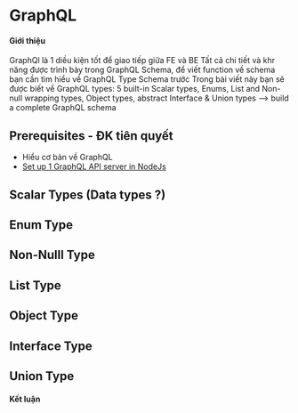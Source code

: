 # GraphQL
#### Giới thiệu
GraphQl là 1 diều kiện tốt để giao tiếp giữa FE và BE 
Tất cả chi tiết và khr năng được trình bày trong GraphQL Schema, để viết function về schema bạn cần tìm hiểu về GraphQL Type Schema trước 
Trong bài viết này bạn sẽ được biết về GraphQL types: 5 built-in Scalar types, Enums, List and Non-null wrapping types, Object types, abstract Interface & Union types --> build a complete GraphQL schema 
## Prerequisites - ĐK tiên quyết 
- Hiểu cơ bản về GraphQL
- [Set up 1 GraphQL API server in NodeJs](https://www.digitalocean.com/community/tutorials/how-to-set-up-a-graphql-api-server-in-node-js)
## Scalar Types (Data types ?)

## Enum Type 

## Non-Nulll Type

## List Type 

## Object Type 

## Interface Type 

## Union Type 

#### Kết luận 

